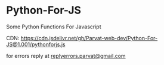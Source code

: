# Python-For-JS
Some Python Functions For Javascript

CDN: https://cdn.jsdelivr.net/gh/Parvat-web-dev/Python-For-JS@1.001/pythonforjs.js

for errors reply at <a href='mailto:replyerrors.parvat@gmail.com'>replyerrors.parvat@gmail.com</a>
